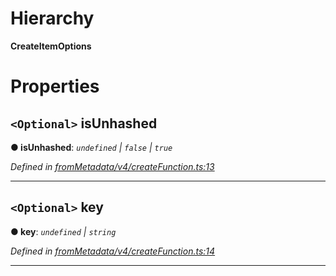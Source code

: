 

# Hierarchy

**CreateItemOptions**

# Properties

<a id="isunhashed"></a>

## `<Optional>` isUnhashed

**● isUnhashed**: *`undefined` \| `false` \| `true`*

*Defined in [fromMetadata/v4/createFunction.ts:13](https://github.com/polkadot-js/api/blob/4378ed4/packages/type-storage/src/fromMetadata/v4/createFunction.ts#L13)*

___
<a id="key"></a>

## `<Optional>` key

**● key**: *`undefined` \| `string`*

*Defined in [fromMetadata/v4/createFunction.ts:14](https://github.com/polkadot-js/api/blob/4378ed4/packages/type-storage/src/fromMetadata/v4/createFunction.ts#L14)*

___

